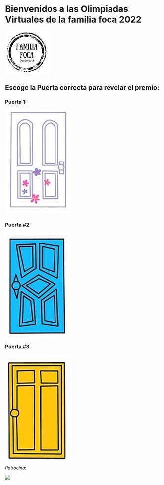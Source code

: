 # Bienvenidos a las Olimpiadas Virtuales de la familia foca 2022


![](images/sellofamiliafoca.jpg)

## Escoge la Puerta correcta para revelar el premio:

### Puerta 1:

[![](images/Puerta1.jpg)](http://chickenonaraft.com/)


### Puerta #2

[![](images/Puerta2.jpg)](https://www.youtube.com/watch?v=sMmjSE_d6J0)

### Puerta #3

[![](images/Puerta3.jpg)](https://www.jigsawplanet.com/?rc=play&pid=29816d82beb2)



*Patrocina:*

![](images/Rompiñones.png)

